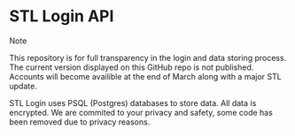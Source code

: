 # STL Login API
>[!NOTE]
> This repository is for full transparency in the login and data storing process. The current version displayed on this GitHub repo is not published. Accounts will become availible at the end of March along with a major STL update.

STL Login uses PSQL (Postgres) databases to store data. All data is encrypted. We are commited to your privacy and safety, some code has been removed due to privacy reasons.
